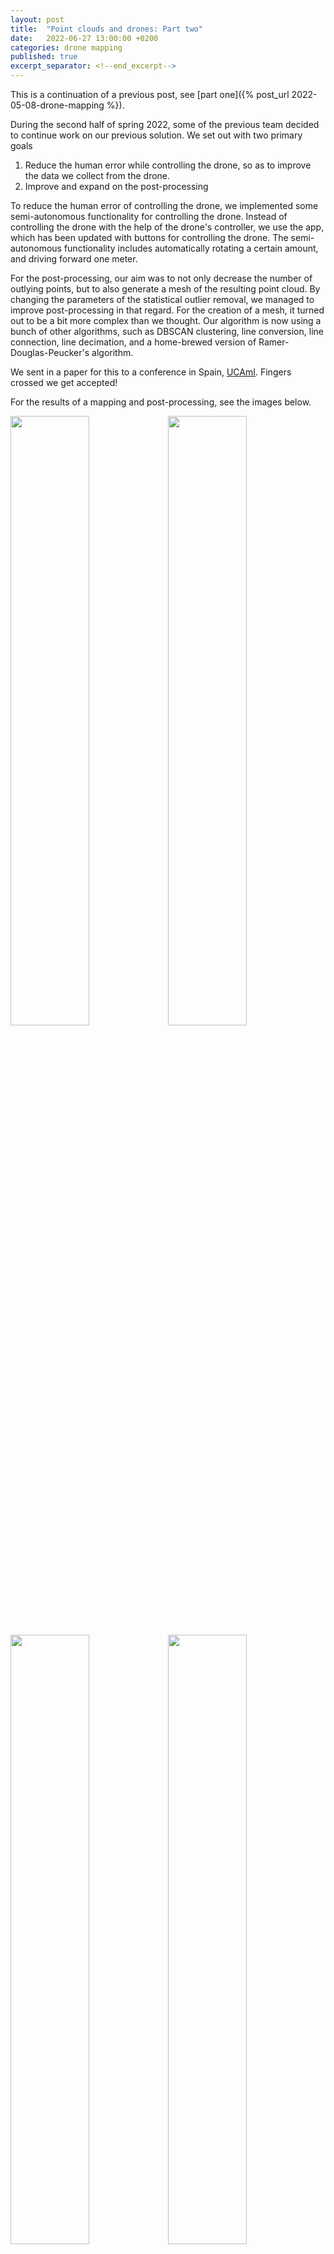 ```yaml
---
layout: post
title:  "Point clouds and drones: Part two"
date:   2022-06-27 13:00:00 +0200
categories: drone mapping
published: true
excerpt_separator: <!--end_excerpt-->
---
```


This is a continuation of a previous post, see [part one]({% post_url 2022-05-08-drone-mapping %}).

During the second half of spring 2022, some of the previous team decided to continue work on
our previous solution. We set out with two primary goals
<ol>
    <li> Reduce the human error while controlling the drone, so as to improve the data we collect from the drone.</li>
    <li> Improve and expand on the post-processing </li>
</ol>

<!--end_excerpt-->

To reduce the human error of controlling the drone, we implemented some semi-autonomous functionality for controlling the drone.
Instead of controlling the drone with the help of the drone's controller, we use the app, which has been updated with buttons for controlling the drone. The semi-autonomous functionality includes automatically rotating a certain amount, and driving forward one meter. 

For the post-processing, our aim was to not only decrease the number of outlying points, but to also generate a mesh of the resulting point cloud. 
By changing the parameters of the statistical outlier removal, we managed to improve post-processing in that regard.
For the creation of a mesh, it turned out to be a bit more complex than we thought. Our algorithm is now using a 
bunch of other algorithms, such as DBSCAN clustering, line conversion, line connection, line decimation, and a home-brewed version of Ramer-Douglas-Peucker's algorithm.

We sent in a paper for this to a conference in Spain, [UCAmI](https://www.ucami.org/). Fingers 
crossed we get accepted!

For the results of a mapping and post-processing, see the images below.

<img src="/img/drone/part2/Exp_two_real.jpg" style="width: 50%; float: left">
<img src="/img/drone/part2/Exp_two_point_cloud.png" style="width: 50%">
<img src="/img/drone/part2/Exp_two_lines.png" style="width: 50%; float: left">
<img src="/img/drone/part2/Exp_two_mesh.png" style="width: 50%">

